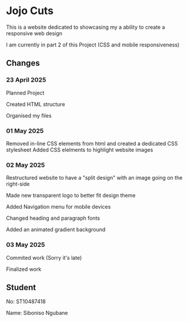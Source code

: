 # Jojo Cuts

This is a website dedicated to showcasing my a ability to create a responsive web design

I am currently in part 2 of this Project (CSS and mobile responsiveness)

## Changes
### 23 April 2025
Planned Project

Created HTML structure

Organised my files

### 01 May 2025
Removed in-line CSS elements from html and created a dedicated CSS stylesheet
Added CSS elelments to highlight website images

### 02 May 2025
Restructured website to have a "split design" with an image going on the right-side

Made new transparent logo to better fit design theme

Added Navigation menu for mobile devices

Changed heading and paragraph fonts

Added an animated gradient background 

### 03 May 2025
Commited work (Sorry it's late)

Finalized work

## Student
No: ST10487418

Name: Siboniso Ngubane
